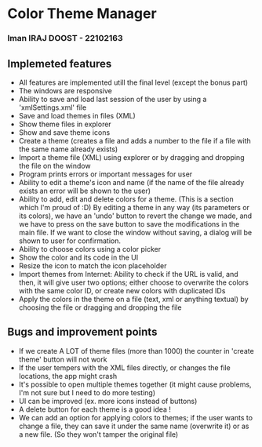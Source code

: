 # Color Theme Manager
### Iman IRAJ DOOST - 22102163


## Implemeted features

- All features are implemented utill the final level (except the bonus part)
- The windows are responsive
- Ability to save and load last session of the user by using a 'xmlSettings.xml' file
- Save and load themes in files (XML)
- Show theme files in explorer
- Show and save theme icons
- Create a theme (creates a file and adds a number to the file if a file with the same name already exists)
- Import a theme file (XML) using explorer or by dragging and dropping the file on the window
- Program prints errors or important messages for user
- Ability to edit a theme's icon and name (if the name of the file already exists an error will be shown to the user)
- Ability to add, edit and delete colors for a theme. (This is a section which I'm proud of :D) By editing a theme in any way (its parameters or its colors), we have an 'undo' button to revert the change we made, and we have to press on the save button to save the modifications in the main file. If we want to close the window without saving, a dialog will be shown to user for confirmation.
- Ability to choose colors using a color picker
- Show the color and its code in the UI
- Resize the icon to match the icon placeholder
- Import themes from Internet: Ability to check if the URL is valid, and then, it will give user two options; either choose to overwrite the colors with the same color ID, or create new colors with duplicated IDs
- Apply the colors in the theme on a file (text, xml or anything textual) by choosing the file or dragging and dropping the file

## Bugs and improvement points
- If we create A LOT of theme files (more than 1000) the counter in 'create theme' button will not work
- If the user tempers with the XML files directly, or changes the file locations, the app might crash
- It's possible to open multiple themes together (it might cause problems, I'm not sure but I need to do more testing)
- UI can be improved (ex. more icons instead of buttons)
- A delete button for each theme is a good idea !
- We can add an option for applying colors to themes; if the user wants to change a file, they can save it under the same name (overwrite it) or as a new file. (So they won't tamper the original file)